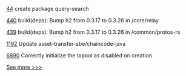 
[44](https://github.com/hyperledger-labs/cc-tools/pull/44) create package query-search

[440](https://github.com/hyperledger-labs/weaver-dlt-interoperability/pull/440) build(deps): Bump h2 from 0.3.17 to 0.3.26 in /core/relay

[439](https://github.com/hyperledger-labs/weaver-dlt-interoperability/pull/439) build(deps): Bump h2 from 0.3.17 to 0.3.26 in /common/protos-rs

[1192](https://github.com/hyperledger/fabric-samples/pull/1192) Update asset-transfer-sbe/chaincode-java

[6890](https://github.com/hyperledger/besu/pull/6890)  Correctly initialize the txpool as disabled on creation


[See more >>>](https://start-here.hyperledger.org/pull-requests)
